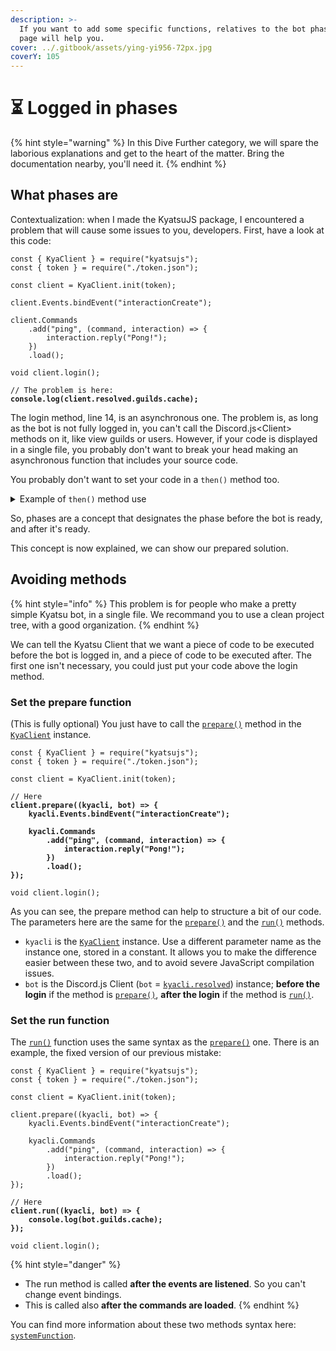 ```yaml
---
description: >-
  If you want to add some specific functions, relatives to the bot phase, this
  page will help you.
cover: ../.gitbook/assets/ying-yi956-72px.jpg
coverY: 105
---
```


# ⏳ Logged in phases

{% hint style="warning" %}
In this Dive Further category, we will spare the laborious explanations and get to the heart of the matter. Bring the documentation nearby, you'll need it.
{% endhint %}

## What phases are

Contextualization: when I made the KyatsuJS package, I encountered a problem that will cause some issues to you, developers. First, have a look at this code:

<pre class="language-javascript" data-title="index.js" data-line-numbers><code class="lang-javascript">const { KyaClient } = require("kyatsujs");
const { token } = require("./token.json");

const client = KyaClient.init(token);

client.Events.bindEvent("interactionCreate");

client.Commands
    .add("ping", (command, interaction) => {
        interaction.reply("Pong!");
    })
    .load();

void client.login();

// The problem is here:
<strong>console.log(client.resolved.guilds.cache);
</strong></code></pre>

The login method, line 14, is an asynchronous one. The problem is, as long as the bot is not fully logged in, you can't call the Discord.js\<Client> methods on it, like view guilds or users. However, if your code is displayed in a single file, you probably don't want to break your head making an asynchronous function that includes your source code.

You probably don't want to set your code in a `then()` method too.

<details>

<summary>Example of <code>then()</code> method use</summary>

```javascript
// ...
void bot.login().then(str => {
    console.log(bot.resolved.guilds.cache);
    
    // If your code is long, it will become unreadable with many indents.
    // It can cause problem with the outside of your code (synchronous issues).
});
```

</details>

So, phases are a concept that designates the phase before the bot is ready, and after it's ready.

This concept is now explained, we can show our prepared solution.

## Avoiding methods

{% hint style="info" %}
This problem is for people who make a pretty simple Kyatsu bot, in a single file. We recommand you to use a clean project tree, with a good organization.
{% endhint %}

We can tell the Kyatsu Client that we want a piece of code to be executed before the bot is logged in, and a piece of code to be executed after. The first one isn't necessary, you could just put your code above the login method.

### Set the prepare function

(This is fully optional) You just have to call the [`prepare()`](https://kyatsujs-doc.vercel.app/classes/KyaClient.html#prepare) method in the [`KyaClient`](https://kyatsujs-doc.vercel.app/classes/KyaClient.html) instance.

<pre class="language-javascript" data-title="index.js" data-line-numbers><code class="lang-javascript">const { KyaClient } = require("kyatsujs");
const { token } = require("./token.json");

const client = KyaClient.init(token);

// Here
<strong>client.prepare((kyacli, bot) => {
</strong><strong>    kyacli.Events.bindEvent("interactionCreate");
</strong><strong>    
</strong><strong>    kyacli.Commands
</strong><strong>        .add("ping", (command, interaction) => {
</strong><strong>            interaction.reply("Pong!");
</strong><strong>        })
</strong><strong>        .load();
</strong><strong>});
</strong>
void client.login();
</code></pre>

As you can see, the prepare method can help to structure a bit of our code. The parameters here are the same for the [`prepare()`](https://kyatsujs-doc.vercel.app/classes/KyaClient.html#prepare) and the [`run()`](https://kyatsujs-doc.vercel.app/classes/KyaClient.html#run) methods.

* `kyacli` is the [`KyaClient`](https://kyatsujs-doc.vercel.app/classes/KyaClient.html) instance. Use a different parameter name as the instance one, stored in a constant. It allows you to make the difference easier between these two, and to avoid severe JavaScript compilation issues.
* `bot` is the Discord.js Client (`bot` = [`kyacli.resolved`](https://kyatsujs-doc.vercel.app/classes/KyaClient.html#resolved)) instance; **before the login** if the method is [`prepare()`](https://kyatsujs-doc.vercel.app/classes/KyaClient.html#prepare), **after the login** if the method is [`run()`](https://kyatsujs-doc.vercel.app/classes/KyaClient.html#run).

### Set the run function

The [`run()`](https://kyatsujs-doc.vercel.app/classes/KyaClient.html#run) function uses the same syntax as the [`prepare()`](https://kyatsujs-doc.vercel.app/classes/KyaClient.html#prepare) one. There is an example, the fixed version of our previous mistake:

<pre class="language-javascript" data-title="index.js" data-line-numbers><code class="lang-javascript">const { KyaClient } = require("kyatsujs");
const { token } = require("./token.json");

const client = KyaClient.init(token);

client.prepare((kyacli, bot) => {
    kyacli.Events.bindEvent("interactionCreate");
    
    kyacli.Commands
        .add("ping", (command, interaction) => {
            interaction.reply("Pong!");
        })
        .load();
});

// Here
<strong>client.run((kyacli, bot) => {
</strong><strong>    console.log(bot.guilds.cache);
</strong><strong>});
</strong>
void client.login();
</code></pre>

{% hint style="danger" %}
* The run method is called **after the events are listened**. So you can't change event bindings.
* This is called also **after the commands are loaded**.
{% endhint %}

You can find more information about these two methods syntax here: [`systemFunction`](https://kyatsujs-doc.vercel.app/types/systemFunction.html).

